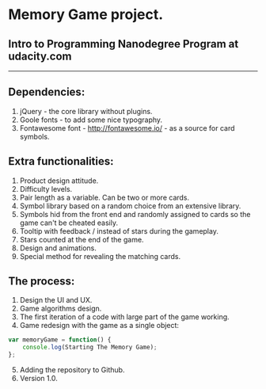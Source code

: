 # Memory Game project. 
## Intro to Programming Nanodegree Program at udacity.com
------
## Dependencies:
1. jQuery - the core library without plugins.
2. Goole fonts - to add some nice typography.
3. Fontawesome font -  http://fontawesome.io/ - as a source for card symbols.

## Extra functionalities:
1. Product design attitude.
2. Difficulty levels.
3. Pair length as a variable. Can be two or more cards.
4. Symbol library based on a random choice from an extensive library.
5. Symbols hid from the front end and randomly assigned to cards so the game can't be cheated easily.
6. Tooltip with feedback / instead of stars during the gameplay.
7. Stars counted at the end of the game.
8. Design and animations.
9. Special method for revealing the matching cards.

## The process:
1. Design the UI and UX. 
2. Game algorithms design.
3. The first iteration of a code with large part of the game working.
4. Game redesign with the game  as a single object:
```javascript
var memoryGame = function() {
    console.log(Starting The Memory Game);
};
```
5. Adding the repository to Github.
6. Version 1.0.